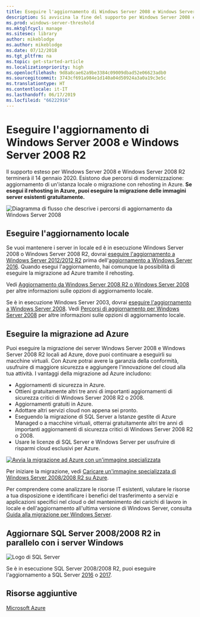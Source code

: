 ```yaml
---
title: Eseguire l'aggiornamento di Windows Server 2008 e Windows Server 2008 R2
description: Si avvicina la fine del supporto per Windows Server 2008 e Windows Server 2008 R2. Scopri come eseguire l'aggiornamento locale o il rehosting di Azure.
ms.prod: windows-server-threshold
ms.mktglfcycl: manage
ms.sitesec: library
author: mikeblodge
ms.author: mikeblodge
ms.date: 07/12/2018
ms.tgt_pltfrm: na
ms.topic: get-started-article
ms.localizationpriority: high
ms.openlocfilehash: 9d8a8cae62a9be3384c09009dbad52e06623adb0
ms.sourcegitcommit: 3743cf691a984e1d140a04d50924a3a0a19c3e5c
ms.translationtype: HT
ms.contentlocale: it-IT
ms.lasthandoff: 06/17/2019
ms.locfileid: "66222916"
---
```

# <a name="upgrade-windows-server-2008-and-windows-server-2008-r2"></a>Eseguire l'aggiornamento di Windows Server 2008 e Windows Server 2008 R2

Il supporto esteso per Windows Server 2008 e Windows Server 2008 R2 terminerà il 14 gennaio 2020. Esistono due percorsi di modernizzazione: aggiornamento di un'istanza locale o migrazione con rehosting in Azure. **Se esegui il rehosting in Azure, puoi eseguire la migrazione delle immagini server esistenti gratuitamente.**

![Diagramma di flusso che descrive i percorsi di aggiornamento da Windows Server 2008](media/WS08_upgrade_paths.png)


## <a name="on-premises-upgrade"></a>Eseguire l'aggiornamento locale
Se vuoi mantenere i server in locale ed è in esecuzione Windows Server 2008 o Windows Server 2008 R2, dovrai [eseguire l'aggiornamento a Windows Server 2012/2012 R2](installation-and-upgrade.md#upgrading-to-windows-server-2012-r2) prima dell'[aggiornamento a Windows Server 2016](installation-and-upgrade.md#upgrading-to-windows-server-2016). Quando esegui l'aggiornamento, hai comunque la possibilità di eseguire la migrazione ad Azure tramite il rehosting.

Vedi [Aggiornamento da Windows Server 2008 R2 o Windows Server 2008](installation-and-upgrade.md#upgrading-from-windows-server-2008-r2-or-windows-server-2008) per altre informazioni sulle opzioni di aggiornamento locale.

Se è in esecuzione Windows Server 2003, dovrai [eseguire l'aggiornamento a Windows Server 2008](https://docs.microsoft.com/previous-versions/windows/it-pro/windows-server-2008-R2-and-2008/ff972408(v%3dws.10)). Vedi [Percorsi di aggiornamento per Windows Server 2008](https://docs.microsoft.com/previous-versions/windows/it-pro/windows-server-2008-R2-and-2008/dd979563(v=ws.10)) per altre informazioni sulle opzioni di aggiornamento locale.


## <a name="migrate-to-azure"></a>Eseguire la migrazione ad Azure
Puoi eseguire la migrazione dei server Windows Server 2008 e Windows Server 2008 R2 locali ad Azure, dove puoi continuare a eseguirli su macchine virtuali. Con Azure potrai avere la garanzia della conformità, usufruire di maggiore sicurezza e aggiungere l'innovazione del cloud alla tua attività. I vantaggi della migrazione ad Azure includono:

- Aggiornamenti di sicurezza in Azure.
- Ottieni gratuitamente altri tre anni di importanti aggiornamenti di sicurezza critici di Windows Server 2008 R2 o 2008. 
- Aggiornamenti gratuiti in Azure.
- Adottare altri servizi cloud non appena sei pronto.
- Eseguendo la migrazione di SQL Server a Istanze gestite di Azure Managed o a macchine virtuali, otterrai gratuitamente altri tre anni di importanti aggiornamenti di sicurezza critici di Windows Server 2008 R2 o 2008. 
- Usare le licenze di SQL Server e Windows Server per usufruire di risparmi cloud esclusivi per Azure.

[![Avvia la migrazione ad Azure con un'immagine specializzata](./media/WS08-image-banner-small.png)](uploading-specialized-WS08-image-to-azure.md)

Per iniziare la migrazione, vedi [Caricare un'immagine specializzata di Windows Server 2008/2008 R2 su Azure](uploading-specialized-WS08-image-to-azure.md).

Per comprendere come analizzare le risorse IT esistenti, valutare le risorse a tua disposizione e identificare i benefici del trasferimento a servizi e applicazioni specifici nel cloud o del mantenimento dei carichi di lavoro in locale e dell'aggiornamento all'ultima versione di Windows Server, consulta [Guida alla migrazione per Windows Server](https://go.microsoft.com/fwlink/?linkid=872689).

## <a name="upgrade-sql-server-20082008-r2-in-parallel-with-your-windows-servers"></a>Aggiornare SQL Server 2008/2008 R2 in parallelo con i server Windows

![Logo di SQL Server](media/sqlr2.jpg)

Se è in esecuzione SQL Server 2008/2008 R2, puoi eseguire l'aggiornamento a SQL Server [2016](https://docs.microsoft.com/sql/sql-server/sql-server-technical-documentation?view=sql-server-2016) o [2017](https://docs.microsoft.com/sql/sql-server/sql-server-technical-documentation?view=sql-server-2017).


## <a name="additional-resources"></a>Risorse aggiuntive
[Microsoft Azure](https://docs.microsoft.com/azure/#pivot=products)